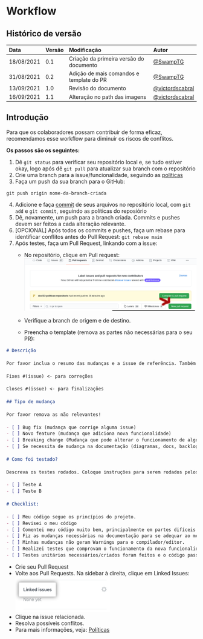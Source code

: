 # Workflow

## Histórico de versão

| Data | Versão | Modificação | Autor |
| :- | :- | :- | :- |
| 18/08/2021 | 0.1 | Criação da primeira versão do documento | [@SwampTG](https://github.com/SwampTG) |
| 31/08/2021 | 0.2 | Adição de mais comandos e template do PR  | [@SwampTG](https://github.com/SwampTG) |
| 13/09/2021 | 1.0 | Revisão do documento  | [@victordscabral](https://github.com/victordscabral) |
| 16/09/2021 | 1.1 | Alteração no path das imagens  | [@victordscabral](https://github.com/victordscabral) |

## Introdução

Para que os colaboradores possam contribuir de forma eficaz, recomendamos esse workflow para diminuir os riscos de conflitos.

**Os passos são os seguintes:**

1. Dê `git status` para verificar seu repositório local e, se tudo estiver okay, logo após dê `git pull` para atualizar sua branch com o repositório
2. Crie uma branch para a issue/funcionalidade, seguindo as [políticas](policies.md)
3. Faça um push da sua branch para o GitHub:
``` git
git push origin nome-da-branch-criada
```
4. Adicione e faça [commit](policies.md) de seus arquivos no repositório local, com `git add` e `git commit`, seguindo as políticas do reposiório
5. Dê, novamente, um push para a branch criada. Commits e pushes devem ser feitos a cada alteração relevante.
6. [OPCIONAL] Após todos os commits e pushes, faça um rebase para identificar conflitos antes do Pull Request:
`git rebase main`
7. Após testes, faça um Pull Request, linkando com a issue:
   - No repositório, clique em Pull request:
   ![pull_req_tut_1](/docs/assets/politicas/pull_req_tut_1.png)

   - Verifique a branch de origem e de destino.
   - Preencha o template (remova as partes não necessárias para o seu PR):

```markdown
# Descrição

Por favor inclua o resumo das mudanças e a issue de referência. Também inclua motivação e contexto. Liste qualquer outra dependência que precise ser concluída para que este PR seja finalizado.

Fixes #(issue) <- para correções

Closes #(issue) <- para finalizações

## Tipo de mudança

Por favor remova as não relevantes!

- [ ] Bug fix (mudança que corrige alguma issue)
- [ ] Novo feature (mudança que adiciona nova funcionalidade)
- [ ] Breaking change (Mudança que pode alterar o funcionamento de algo implementado, inclusive quebrar/bugar)
- [ ] Se necessita de mudança na documentação (diagramas, docs, backlog...)

# Como foi testado?

Descreva os testes rodados. Coloque instruções para serem rodados pelos revisores. Coloque qualquer outro detalhe relevante.

- [ ] Teste A
- [ ] Teste B

# Checklist:

- [ ] Meu código segue os princípios do projeto.
- [ ] Revisei o meu código
- [ ] Comentei meu código muito bem, principalmente em partes difíceis de entender
- [ ] Fiz as mudanças necessárias na documentação para se adequar ao meu código.
- [ ] Minhas mudanças não geram Warnings para o compilador/editor.
- [ ] Realizei testes que comprovam o funcionamento da nova funcionalidade/fix.
- [ ] Testes unitários necessários/criados foram feitos e o código passou.


```

- Crie seu Pull Request
- Volte aos Pull Requests. Na sidebar à direita, clique em Linked Issues:
 ![linked_issues](/docs/assets/politicas/linked_issues.png)
- Clique na issue relacionada.
- Resolva possíveis conflitos.
- Para mais informações, veja: [Políticas](policies.md)
